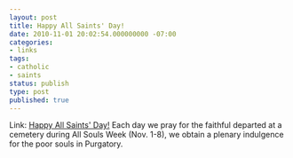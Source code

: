 ```yaml
---
layout: post
title: Happy All Saints' Day!
date: 2010-11-01 20:02:54.000000000 -07:00
categories:
- links
tags:
- catholic
- saints
status: publish
type: post
published: true
---
```

Link: <a href="http://goo.gl/whmJ">Happy All Saints' Day!</a>
Each day we pray for the faithful departed at a cemetery during All Souls Week (Nov. 1-8), we obtain a plenary indulgence for the poor souls in Purgatory.
